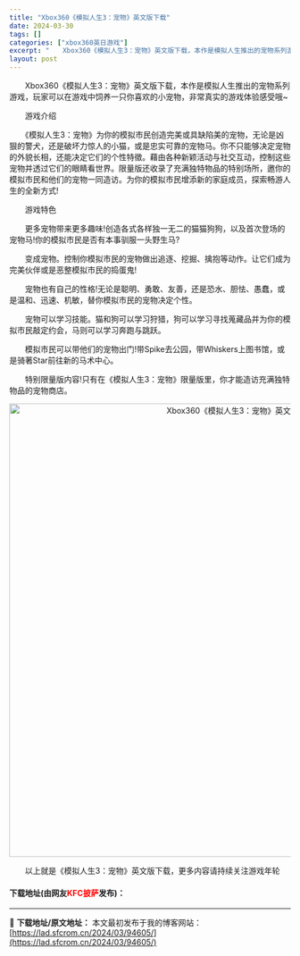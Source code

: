 ```yaml
---
title: "Xbox360《模拟人生3：宠物》英文版下载"
date: 2024-03-30
tags: []
categories: ["xbox360英日游戏"]
excerpt: "　　Xbox360《模拟人生3：宠物》英文版下载，本作是模拟人生推出的宠物系列游戏，玩家可以在游戏中饲养一只你喜欢的小宠物，非常真实的游戏体验感受哦~ 　　游戏介绍 　　《模拟人生3：宠物》为你的模拟市民创造完美或具缺陷美的宠物，无论是凶狠的警犬，还是破坏力惊人的小猫，或是忠实可靠的宠物马。你不只能&hellip;"
layout: post
---
```


 <p>　　Xbox360《模拟人生3：宠物》英文版下载，本作是模拟人生推出的宠物系列游戏，玩家可以在游戏中饲养一只你喜欢的小宠物，非常真实的游戏体验感受哦~</p> <p>　　游戏介绍</p> <p>　　《模拟人生3：宠物》为你的模拟市民创造完美或具缺陷美的宠物，无论是凶狠的警犬，还是破坏力惊人的小猫，或是忠实可靠的宠物马。你不只能够决定宠物的外貌长相，还能决定它们的个性特徵。藉由各种新颖活动与社交互动，控制这些宠物并透过它们的眼睛看世界。限量版还收录了充满独特物品的特别场所，邀你的模拟市民和他们的宠物一同造访。为你的模拟市民增添新的家庭成员，探索畅游人生的全新方式!</p> <p>　　游戏特色</p> <p>　　更多宠物带来更多趣味!创造各式各样独一无二的猫猫狗狗，以及首次登场的宠物马!你的模拟市民是否有本事驯服一头野生马?</p> <p>　　变成宠物。控制你模拟市民的宠物做出追逐、挖掘、擒抱等动作。让它们成为完美伙伴或是恶整模拟市民的捣蛋鬼!</p> <p>　　宠物也有自己的性格!无论是聪明、勇敢、友善，还是恐水、胆怯、愚蠢，或是温和、迅速、机敏，替你模拟市民的宠物决定个性。</p> <p>　　宠物可以学习技能。猫和狗可以学习狩猎，狗可以学习寻找蒐藏品并为你的模拟市民敲定约会，马则可以学习奔跑与跳跃。</p> <p>　　模拟市民可以带他们的宠物出门!带Spike去公园，带Whiskers上图书馆，或是骑著Star前往新的马术中心。</p> <p>　　特别限量版内容!只有在《模拟人生3：宠物》限量版里，你才能造访充满独特物品的宠物商店。</p> <p align="center"><img align="" border="0" src="https://lad.sfcrom.cn/wp-content/uploads/2024/03/20240330_6607d46ebfcfa.jpg" width="812" alt="Xbox360《模拟人生3：宠物》英文版下载" /></p> <p>　　以上就是《模拟人生3：宠物》英文版下载，更多内容请持续关注游戏年轮</p> <p><h4>下载地址(由网友<font color="red">KFC披萨</font>发布)：</h4></p> 

---
📖 **下载地址/原文地址：** 本文最初发布于我的博客网站：[https://lad.sfcrom.cn/2024/03/94605/](https://lad.sfcrom.cn/2024/03/94605/)
